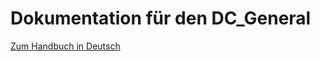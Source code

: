 # Dokumentation für den DC_General

[Zum Handbuch in Deutsch](https://dc-general.readthedocs.io/de/)